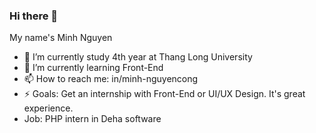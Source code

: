 ### Hi there 👋


My name's Minh Nguyen

- 🔭 I’m currently study 4th year at Thang Long University
- 🌱 I’m currently learning Front-End
- 📫 How to reach me: in/minh-nguyencong
- ⚡ Goals: Get an internship with Front-End or UI/UX Design. It's great experience.
- Job: PHP intern in Deha software
<!--
- 👯 I’m looking to collaborate on ...
- 🤔 I’m looking for help with ...
- 💬 Ask me about ...
- 😄 Pronouns: ...
- 
- -->
